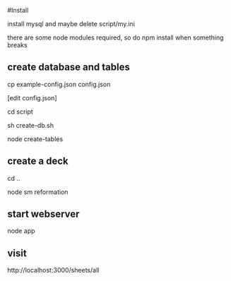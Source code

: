 
#Install

install mysql and maybe delete script/my.ini

there are some node modules required, so do npm install when something breaks

## create database and tables

cp example-config.json config.json

[edit config.json]

cd script

sh create-db.sh

node create-tables

## create a deck
cd ..

node sm reformation

## start webserver
node app

## visit
http://localhost:3000/sheets/all